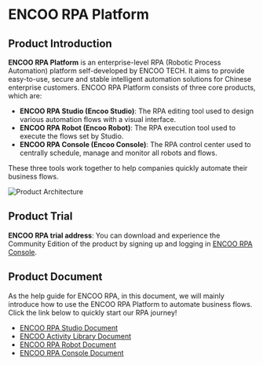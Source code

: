 # ENCOO RPA Platform

## Product Introduction

**ENCOO RPA Platform** is an enterprise-level RPA (Robotic Process Automation) platform self-developed by ENCOO TECH. It aims to provide easy-to-use, secure and stable intelligent automation solutions for Chinese enterprise customers. ENCOO RPA Platform consists of three core products, which are:

- **ENCOO RPA Studio (Encoo Studio)**: The RPA editing tool used to design various automation flows with a visual interface.
- **ENCOO RPA Robot (Encoo Robot)**: The RPA execution tool used to execute the flows set by Studio.
- **ENCOO RPA Console (Encoo Console)**: The RPA control center used to centrally schedule, manage and monitor all robots and flows.

These three tools work together to help companies quickly automate their business flows.

![Product Architecture](https://docimages.blob.core.chinacloudapi.cn/images/encoo-structure.png)

## Product Trial

**ENCOO RPA trial address**: You can download and experience the Community Edition of the product by signing up and logging in [ENCOO RPA Console](https://console.encoo.com/).

## Product Document

As the help guide for ENCOO RPA, in this document, we will mainly introduce how to use the ENCOO RPA Platform to automate business flows. Click the link below to quickly start our RPA journey!

- [ENCOO RPA Studio Document](/articles-v2020.4/Studio/README.md)
- [ENCOO Activity Library Document](/articles-v2020.4/Activities/README.md)
- [ENCOO RPA Robot Document](/articles-v2020.4/Robot/aboutRobot.md)
- [ENCOO RPA Console Document](/articles-v2020.4/Console/v4.0.x/README.md)